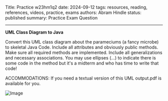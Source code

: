 Title: Practice w23hm1q2
date: 2024-09-12
tags: resources, reading, references, videos, practice, exams
authors: Abram Hindle
status: published
summary: Practice Exam Question

------

**UML Class Diagram to Java**

Convert this UML class diagram about the parameciums (a fancy microbe) to skeletal Java Code. Include all attributes and obviously public methods. Make sure all required methods are implemented. Include all generalizations and necessary associations. You may use ellipses (...) to indicate there is some code in the method but it's a midterm and who has time to write that code!

ACCOMMODATIONS: If you need a textual version of this UML output.pdf is available for you.


![Image]({attach}w23hm1q2.png)